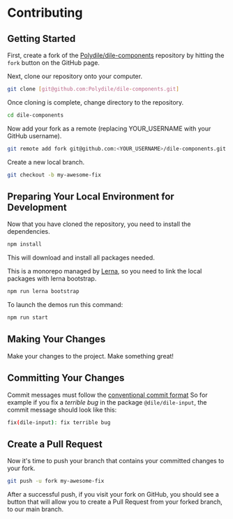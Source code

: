 # Contributing

## Getting Started

First, create a fork of the [Polydile/dile-components](https://github.com/Polydile/dile-components) repository by hitting the `fork` button on the GitHub page.

Next, clone our repository onto your computer.

```sh
git clone [git@github.com:Polydile/dile-components.git]
```

Once cloning is complete, change directory to the repository.

```sh
cd dile-components
```

Now add your fork as a remote (replacing YOUR_USERNAME with your GitHub username).

```sh
git remote add fork git@github.com:<YOUR_USERNAME>/dile-components.git
```

Create a new local branch.

```sh
git checkout -b my-awesome-fix
```

## Preparing Your Local Environment for Development

Now that you have cloned the repository, you need to install the dependencies.

```sh
npm install
```

This will download and install all packages needed.

This is a monorepo managed by [Lerna](https://github.com/lerna/lerna), so you need to link the local packages with lerna bootstrap.

```sh
npm run lerna bootstrap
```

To launch the demos run this command:

```sh
npm run start
```

## Making Your Changes

Make your changes to the project. Make something great!


## Committing Your Changes

Commit messages must follow the [conventional commit format](https://www.conventionalcommits.org/en/v1.0.0/)
So for example if you fix a _terrible bug_ in the package `@dile/dile-input`, the commit message should look like this:

```sh
fix(dile-input): fix terrible bug
```

## Create a Pull Request

Now it's time to push your branch that contains your committed changes to your fork.

```sh
git push -u fork my-awesome-fix
```

After a successful push, if you visit your fork on GitHub, you should see a button that will allow you to create a Pull Request from your forked branch, to our main branch.